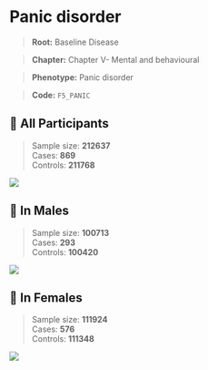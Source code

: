# Panic disorder

> **Root:** Baseline Disease  

> **Chapter:** Chapter V- Mental and behavioural  

> **Phenotype:** Panic disorder  

> **Code:** `F5_PANIC`

## 🧪 All Participants  
> Sample size: **212637**  
> Cases: **869**  
> Controls: **211768**
<img src="/Disease/Figures/ALL/Incidence/F5_PANIC.png"/>
<CsvTable src="/Disease/Data/ALL/Incidence/COX_F5_PANIC.csv" label="🔍 View full results" />

## 👨 In Males  
> Sample size: **100713**  
> Cases: **293**  
> Controls: **100420**
<img src="/Disease/Figures/Male/Incidence/F5_PANIC.png"/>
<CsvTable src="/Disease/Data/Male/Incidence/COX_F5_PANIC.csv" label="🔍 View full results" />

## 👩 In Females  
> Sample size: **111924**  
> Cases: **576**  
> Controls: **111348**
<img src="/Disease/Figures/Female/Incidence/F5_PANIC.png"/>
<CsvTable src="/Disease/Data/Female/Incidence/COX_F5_PANIC.csv" label="🔍 View full results" />

